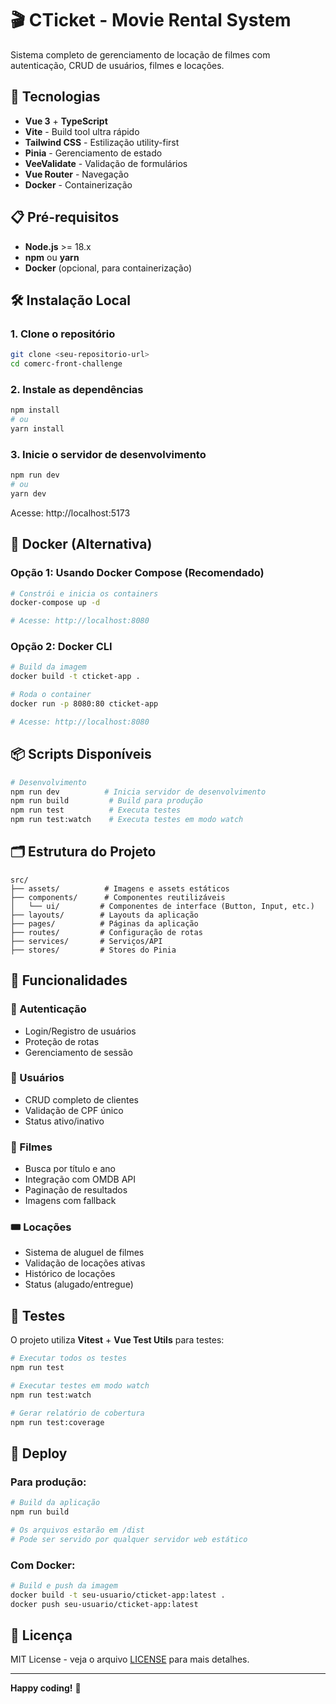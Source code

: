 # 🎬 CTicket - Movie Rental System

Sistema completo de gerenciamento de locação de filmes com autenticação, CRUD de usuários, filmes e
locações.

## 🚀 Tecnologias

- **Vue 3** + **TypeScript**
- **Vite** - Build tool ultra rápido
- **Tailwind CSS** - Estilização utility-first
- **Pinia** - Gerenciamento de estado
- **VeeValidate** - Validação de formulários
- **Vue Router** - Navegação
- **Docker** - Containerização

## 📋 Pré-requisitos

- **Node.js** >= 18.x
- **npm** ou **yarn**
- **Docker** (opcional, para containerização)

## 🛠️ Instalação Local

### 1. Clone o repositório

```bash
git clone <seu-repositorio-url>
cd comerc-front-challenge
```

### 2. Instale as dependências

```bash
npm install
# ou
yarn install
```

### 3. Inicie o servidor de desenvolvimento

```bash
npm run dev
# ou
yarn dev
```

Acesse: http://localhost:5173

## 🐳 Docker (Alternativa)

### Opção 1: Usando Docker Compose (Recomendado)

```bash
# Constrói e inicia os containers
docker-compose up -d

# Acesse: http://localhost:8080
```

### Opção 2: Docker CLI

```bash
# Build da imagem
docker build -t cticket-app .

# Roda o container
docker run -p 8080:80 cticket-app

# Acesse: http://localhost:8080
```

## 📦 Scripts Disponíveis

```bash
# Desenvolvimento
npm run dev          # Inicia servidor de desenvolvimento
npm run build         # Build para produção
npm run test          # Executa testes
npm run test:watch    # Executa testes em modo watch
```

## 🗂️ Estrutura do Projeto

```
src/
├── assets/          # Imagens e assets estáticos
├── components/      # Componentes reutilizáveis
│   └── ui/         # Componentes de interface (Button, Input, etc.)
├── layouts/        # Layouts da aplicação
├── pages/          # Páginas da aplicação
├── routes/         # Configuração de rotas
├── services/       # Serviços/API
├── stores/         # Stores do Pinia
```

## 🎯 Funcionalidades

### 🔐 Autenticação

- Login/Registro de usuários
- Proteção de rotas
- Gerenciamento de sessão

### 👥 Usuários

- CRUD completo de clientes
- Validação de CPF único
- Status ativo/inativo

### 🎥 Filmes

- Busca por título e ano
- Integração com OMDB API
- Paginação de resultados
- Imagens com fallback

### 🎟️ Locações

- Sistema de aluguel de filmes
- Validação de locações ativas
- Histórico de locações
- Status (alugado/entregue)

## 🧪 Testes

O projeto utiliza **Vitest** + **Vue Test Utils** para testes:

```bash
# Executar todos os testes
npm run test

# Executar testes em modo watch
npm run test:watch

# Gerar relatório de cobertura
npm run test:coverage
```

## 🚢 Deploy

### Para produção:

```bash
# Build da aplicação
npm run build

# Os arquivos estarão em /dist
# Pode ser servido por qualquer servidor web estático
```

### Com Docker:

```bash
# Build e push da imagem
docker build -t seu-usuario/cticket-app:latest .
docker push seu-usuario/cticket-app:latest
```

## 📄 Licença

MIT License - veja o arquivo [LICENSE](LICENSE) para mais detalhes.

---

**Happy coding!** 🎉
